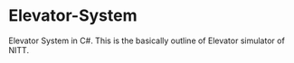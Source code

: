 Elevator-System
===============
Elevator System in C#.
This is the basically outline of Elevator simulator of NITT.
